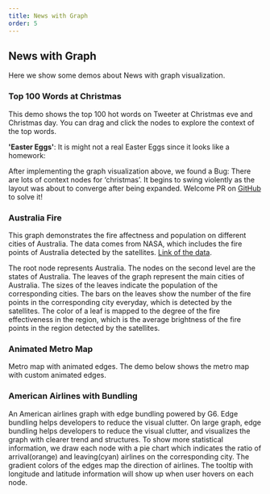 ```yaml
---
title: News with Graph
order: 5
---
```


## News with Graph

Here we show some demos about News with graph visualization.

### Top 100 Words at Christmas

This demo shows the top 100 hot words on Tweeter at Christmas eve and Christmas day. You can drag and click the nodes to explore the context of the top words.

**'Easter Eggs'**: It is might not a real Easter Eggs since it looks like a homework:

After implementing the graph visualization above, we found a Bug: There are lots of context nodes for ‘christmas’. It begins to swing violently as the layout was about to converge after being expanded. Welcome PR on <a href='https://github.com/antvis/G6' target='_blank'>GitHub</a> to solve it!

### Australia Fire

This graph demonstrates the fire affectness and population on different cities of Australia. The data comes from NASA, which includes the fire points of Australia detected by the satellites. [Link of the data](https://firms.modaps.eosdis.nasa.gov/active_fire/#firms-shapefile).

The root node represents Australia. The nodes on the second level are the states of Australia. The leaves of the graph represent the main cities of Australia. The sizes of the leaves indicate the population of the corresponding cities. The bars on the leaves show the number of the fire points in the corresponding city everyday, which is detected by the satellites. The color of a leaf is mapped to the degree of the fire effectiveness in the region, which is the average brightness of the fire points in the region detected by the satellites.

### Animated Metro Map

Metro map with animated edges. The demo below shows the metro map with custom animated edges.

### American Airlines with Bundling

An American airlines graph with edge bundling powered by G6. Edge bundling helps developers to reduce the visual clutter. On large graph, edge bundling helps developers to reduce the visual clutter, and visualizes the graph with clearer trend and structures. To show more statistical information, we draw each node with a pie chart which indicates the ratio of arrival(orange) and leaving(cyan) airlines on the corresponding city. The gradient colors of the edges map the direction of airlines. The tooltip with longitude and latitude information will show up when user hovers on each node.
